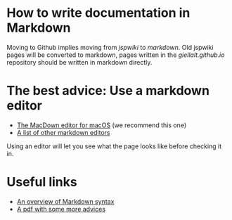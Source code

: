 # How to write documentation in Markdown

Moving to Github implies moving from _jspwiki_ to _markdown_. Old jspwiki pages will be converted to markdown, pages written in the _giellalt.github.io_ repository should be written in markdown directly.

# The best advice: Use a markdown editor

- [The MacDown editor for macOS](https://macdown.uranusjr.com/) (we recommend this one)
- [A list of other markdown editors](https://www.oberlo.com/blog/markdown-editors)

Using an editor will let you see what the page looks like before checking it in.

# Useful links

- [An overview of Markdown syntax](https://www.markdownguide.org/cheat-sheet/)
- [A pdf with some more advices](https://www.google.com/url?sa=t&rct=j&q=&esrc=s&source=web&cd=&ved=2ahUKEwi5t6-j9-vvAhXNtYsKHWsLB08QFjACegQIAxAD&url=https%3A%2F%2Fguides.github.com%2Fpdfs%2Fmarkdown-cheatsheet-online.pdf&usg=AOvVaw2wnHXkAeuhELAcR_y0RQEV)
